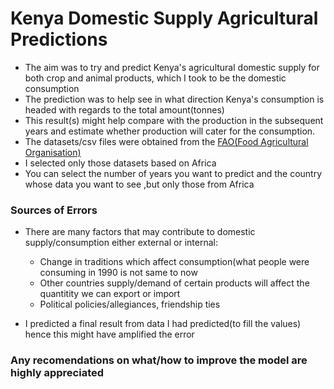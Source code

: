 # Kenya Domestic Supply Agricultural Predictions
- The aim was to try and predict Kenya's agricultural domestic supply for both crop and animal products, which I took to be the domestic consumption
- The prediction was to help see in what direction Kenya's consumption is headed with regards to the total amount(tonnes)
- This result(s) might help compare with the production in the subsequent years and estimate whether production will cater for the consumption.
- The datasets/csv files were obtained from the [FAO(Food Agricultural Organisation)](www.fao.org/faostat/en/#home)
- I selected only those datasets based on Africa
- You can select the number of years you want to predict and the country whose data you want to see ,but only those from Africa

### Sources of Errors
- There are many factors that may contribute to domestic supply/consumption either external or internal:
  * Change in traditions which affect consumption(what people were consuming in 1990 is not same to now
  * Other countries supply/demand of certain products will affect the quantitity we can export or import
  * Political policies/allegiances, friendship ties
  
- I predicted a final result from data I had predicted(to fill the values) hence this might have amplified the error



### Any recomendations on what/how to improve the model are highly appreciated  
 

